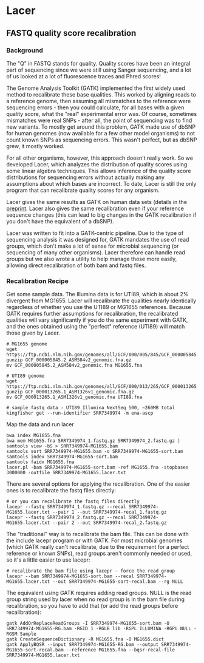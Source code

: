 # Lacer
## FASTQ quality score recalibration
### Background
The "Q" in FASTQ stands for quality. Quality scores have been an integral part of sequencing since we were still using Sanger sequencing, and a lot of us looked at a lot of fluorescence traces and Phred scores!

The Genome Analysis Toolkit (GATK) implemented the first widely used method to recalibrate these base qualities. This worked by aligning reads to a reference genome, then assuming all mismatches to the reference were sequencing errors - then you could calculate, for all bases with a given quality score, what the "real" experimental error was. Of course, sometimes mismatches were real SNPs - after all, the point of sequencing was to find new variants. To mostly get around this problem, GATK made use of dbSNP for human genomes (now available for a few other model organisms) to not count known SNPs as sequencing errors. This wasn't perfect, but as dbSNP grew, it mostly worked.

For all other organisms, however, this approach doesn't really work. So we developed Lacer, which analyzes the distribution of quality scores using some linear algebra techniques. This allows inference of the quality score distributions for sequencing errors without actually making any assumptions about which bases are incorrect. To date, Lacer is still the only program that can recalibrate quality scores for any organism.

Lacer gives the same results as GATK on human data sets (details in the [preprint](https://doi.org/10.1101/130732). Lacer also gives the same recalibration even if your reference sequence changes (this can lead to big changes in the GATK recalibration if you don't have the equivalent of a dbSNP).

Lacer was written to fit into a GATK-centric pipeline. Due to the type of sequencing analysis it was designed for, GATK mandates the use of read groups, which don't make a lot of sense for microbial sequencing (or sequencing of many other organisms). Lacer therefore can handle read groups but we also wrote a utility to help manage those more easily, allowing direct recalibration of both bam and fastq files.

### Recalibration Recipe

Get some sample data. The Illumina data is for UTI89, which is about 2% divergent from MG1655. Lacer will recalibrate the qualities nearly identically regardless of whether you use the UTI89 or MG1655 references. Because GATK requires further assumptions for recalibration, the recalibrated qualities will vary significantly if you do the same experiment with GATK, and the ones obtained using the "perfect" reference (UTI89) will match those given by Lacer.
```
# MG1655 genome
wget https://ftp.ncbi.nlm.nih.gov/genomes/all/GCF/000/005/845/GCF_000005845.2_ASM584v2/GCF_000005845.2_ASM584v2_genomic.fna.gz
gunzip GCF_000005845.2_ASM584v2_genomic.fna.gz
mv GCF_000005845.2_ASM584v2_genomic.fna MG1655.fna

# UTI89 genome
wget https://ftp.ncbi.nlm.nih.gov/genomes/all/GCF/000/013/265/GCF_000013265.1_ASM1326v1/GCF_000013265.1_ASM1326v1_genomic.fna.gz
gunzip GCF_000013265.1_ASM1326v1_genomic.fna.gz
mv GCF_000013265.1_ASM1326v1_genomic.fna UTI89.fna

# sample fastq data - UTI89 Illumina NextSeq 500, ~260MB total
kingfisher get --run-identifier SRR7349974 -m ena-ascp
```

Map the data and run lacer
```
bwa index MG1655.fna
bwa mem MG1655.fna SRR7349974_1.fastq.gz SRR7349974_2.fastq.gz | samtools view -bS > SRR7349974-MG1655.bam
samtools sort SRR7349974-MG1655.bam -o SRR7349974-MG1655-sort.bam
samtools index SRR7349974-MG1655-sort.bam
samtools faidx MG1655.fna
lacer.pl -bam SRR7349974-MG1655-sort.bam -ref MG1655.fna -stopbases 3000000 -outfile SRR7349974-MG1655.lacer.txt
```

There are several options for applying the recalibration. One of the easier ones is to recalibrate the fastq files directly:
```
# or you can recalibrate the fastq files directly
lacepr --fastq SRR7349974_1.fastq.gz --recal SRR7349974-MG1655.lacer.txt --pair 1 --out SRR7349974-recal_1.fastq.gz
lacepr --fastq SRR7349974_2.fastq.gz --recal SRR7349974-MG1655.lacer.txt --pair 2 --out SRR7349974-recal_2.fastq.gz
```

The "traditional" way is to recalibrate the bam file. This can be done with the include lacepr program or with GATK. For most microbial genomes (which GATK really can't recalibrate, due to the requirement for a perfect reference or known SNPs), read groups aren't commonly needed or used, so it's a little easier to use lacepr:
```
# recalibrate the bam file using lacepr - force the read group
lacepr --bam SRR7349974-MG1655-sort.bam --recal SRR7349974-MG1655.lacer.txt --out SRR7349974-MG1655-sort-recal.bam --rg NULL
```

The equivalent using GATK requires adding read groups. NULL is the read group string used by lacer when no read group is in the bam file during recalibration, so you have to add that (or add the read groups before recalibration):
```
gatk AddOrReplaceReadGroups -I SRR7349974-MG1655-sort.bam -O SRR7349974-MG1655-RG.bam -RGID 1 -RGLB lib -RGPL ILLUMINA -RGPU NULL -RGSM Sample
gatk CreateSequenceDictionary -R MG1655.fna -O MG1655.dict
gatk ApplyBQSR --input SRR7349974-MG1655-RG.bam --output SRR7349974-MG1655-sort-recal.bam --reference MG1655.fna --bqsr-recal-file SRR7349974-MG1655.lacer.txt
```
